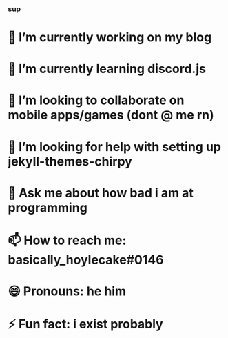 ### sup

<!--
**KoolKidz112/koolkidz112** is a ✨ _special_ ✨ repository because its `README.md` (this file) appears on your GitHub profile. -->
# 🔭 I’m currently working on my blog
# 🌱 I’m currently learning discord.js
# 👯 I’m looking to collaborate on mobile apps/games (dont @ me rn)
# 🤔 I’m looking for help with setting up jekyll-themes-chirpy
# 💬 Ask me about how bad i am at programming
# 📫 How to reach me: basically_hoylecake#0146
# 😄 Pronouns: he him
# ⚡ Fun fact: i exist probably
